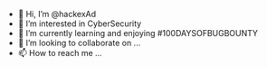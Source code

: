 - 👋 Hi, I’m @hackexAd
- 👀 I’m interested in CyberSecurity
- 🌱 I’m currently learning  and  enjoying #100DAYSOFBUGBOUNTY
- 💞️ I’m looking to collaborate on ...
- 📫 How to reach me ...

<!---
hackexAd/hackexAd is a ✨ special ✨ repository because its `README.md` (this file) appears on your GitHub profile.
You can click the Preview link to take a look at your changes.
--->
